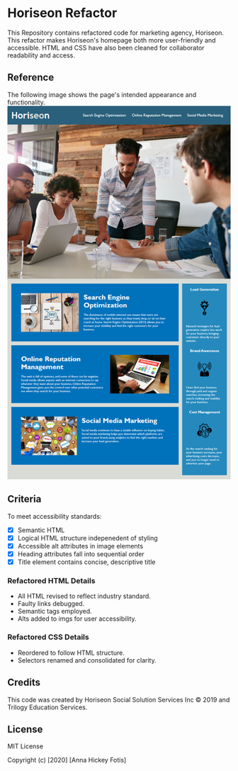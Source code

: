# Horiseon Refactor
This Repository contains refactored code for marketing agency, Horiseon. This refactor makes Horiseon's homepage both more user-friendly and accessible. HTML and CSS have also been cleaned for collaborator readability and access.

## Reference
The following image shows the page's intended appearance and functionality.
![Homepage](Reference/01-html-css-git-homework-demo.png)

## Criteria
To meet accessibility standards:
- [x] Semantic HTML
- [x] Logical HTML structure indepenedent of styling
- [x] Accessible alt attributes in image elements
- [x] Heading attributes fall into sequential order
- [x] Title element contains concise, descriptive title

### Refactored HTML Details
  - All HTML revised to reflect industry standard.
  - Faulty links debugged.
  - Semantic tags employed.
  - Alts added to imgs for user accessibility.
  
### Refactored CSS Details
  - Reordered to follow HTML structure.
  - Selectors renamed and consolidated for clarity.

## Credits
This code was created by Horiseon Social Solution Services Inc &copy; 2019 and Trilogy Education Services.

## License
MIT License

Copyright (c) [2020] [Anna Hickey Fotis]
